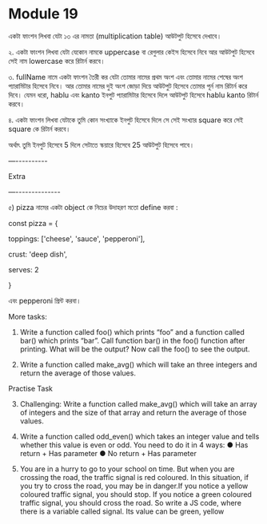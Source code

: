 # Module 19

একটা ফাংশন লিখবা যেটা ১৩ এর নামতা (multiplication table) আউটপুট হিসেবে দেখাবে।

২. একটা ফাংশন লিখবা যেটা যেকোন নামকে uppercase বা রেগুলার কেইস হিসেবে নিবে আর আউটপুট হিসেবে সেই নাম lowercase করে রিটার্ন করবে।

৩. fullName নামে একটা ফাংশন তৈরী কর যেটা তোমার নামের প্রথম অংশ এবং তোমার নামের শেষের অংশ প্যারামিটার হিসেবে নিবে। আর তোমার নামের দুই অংশ জোড়া দিয়ে আউটপুট হিসেবে তোমার পূর্ন নাম রিটার্ন করে দিবে। যেমন ধরো, hablu এবং kanto ইনপুট প্যারামিটার হিসেবে দিলে আউটপুট হিসেবে hablu kanto রিটার্ন করবে।

৪. একটা ফাংশন লিখবা যেটাকে তুমি কোন সংখ্যাকে ইনপুট হিসেবে দিলে সে সেই সংখ্যার square করে সেই square কে রিটার্ন করবে।

অর্থাৎ তুমি ইনপুট হিসেবে 5 দিলে সেটাতে স্কয়ারে হিসেবে 25 আউটপুট হিসেবে পাবে।

—----------

Extra

—--------------

৫) pizza নামের একটা object কে নিচের উদাহরণ মতো define করবা :

const pizza = {

toppings: ['cheese', 'sauce', 'pepperoni'],

crust: 'deep dish',

serves: 2

}

এবং pepperoni প্রিন্ট করবা।

More tasks:

1. Write a function called foo() which prints “foo” and a function called bar() which prints
   “bar”. Call function bar() in the foo() function after printing. What will be the output? Now call
   the foo() to see the output.

2. Write a function called make_avg() which will take an three integers and return the
   average of those values.

Practise Task

3. Challenging: Write a function called make_avg() which will take an array of integers and
   the size of that array and return the average of those values.

4. Write a function called odd_even() which takes an integer value and tells whether this
   value is even or odd. You need to do it in 4 ways:
   ● Has return + Has parameter
   ● No return + Has parameter

5. You are in a hurry to go to your school on time. But when you are crossing the road, the
   traffic signal is red coloured. In this situation, if you try to cross the road, you may be in
   danger.If you notice a yellow coloured traffic signal, you should stop. If you notice a green
   coloured traffic signal, you should cross the road. So write a JS code, where there is a
   variable called signal. Its value can be green, yellow
